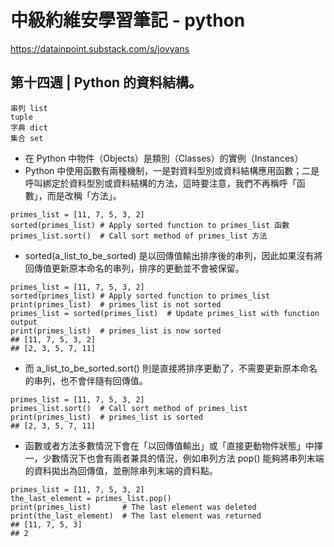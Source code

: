 # 中級約維安學習筆記 - python

https://datainpoint.substack.com/s/jovyans

## 第十四週 | Python 的資料結構。
```
串列 list
tuple
字典 dict
集合 set
```
- 在 Python 中物件（Objects）是類別（Classes）的實例（Instances）
-  Python 中使用函數有兩種機制，一是對資料型別或資料結構應用函數；二是呼叫綁定於資料型別或資料結構的方法，這時要注意，我們不再稱呼「函數」，而是改稱「方法」。
```
primes_list = [11, 7, 5, 3, 2]
sorted(primes_list) # Apply sorted function to primes_list 函數
primes_list.sort()  # Call sort method of primes_list 方法
```
- sorted(a_list_to_be_sorted) 是以回傳值輸出排序後的串列，因此如果沒有將回傳值更新原本命名的串列，排序的更動並不會被保留。
```
primes_list = [11, 7, 5, 3, 2]
sorted(primes_list) # Apply sorted function to primes_list
print(primes_list)  # primes_list is not sorted
primes_list = sorted(primes_list)  # Update primes_list with function output
print(primes_list)  # primes_list is now sorted
## [11, 7, 5, 3, 2]
## [2, 3, 5, 7, 11]
```
- 而 a_list_to_be_sorted.sort() 則是直接將排序更動了，不需要更新原本命名的串列，也不會伴隨有回傳值。
```
primes_list = [11, 7, 5, 3, 2]
primes_list.sort()  # Call sort method of primes_list
print(primes_list)  # primes_list is sorted
## [2, 3, 5, 7, 11]
```
- 函數或者方法多數情況下會在「以回傳值輸出」或「直接更動物件狀態」中擇一，少數情況下也會有兩者兼具的情況，例如串列方法 pop() 能夠將串列末端的資料拋出為回傳值，並刪除串列末端的資料點。
```
primes_list = [11, 7, 5, 3, 2]
the_last_element = primes_list.pop()
print(primes_list)       # The last element was deleted
print(the_last_element)  # The last element was returned
## [11, 7, 5, 3]
## 2
```
